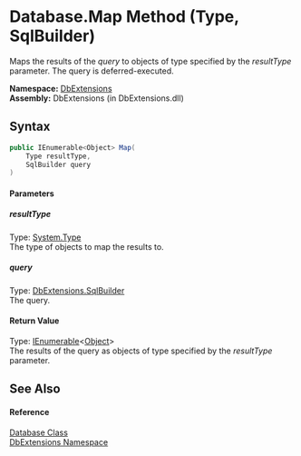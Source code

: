 Database.Map Method (Type, SqlBuilder)
======================================
Maps the results of the *query* to objects of type specified by the *resultType* parameter. The query is deferred-executed.

**Namespace:** [DbExtensions][1]  
**Assembly:** DbExtensions (in DbExtensions.dll)

Syntax
------

```csharp
public IEnumerable<Object> Map(
	Type resultType,
	SqlBuilder query
)
```

#### Parameters

##### *resultType*
Type: [System.Type][2]  
The type of objects to map the results to.

##### *query*
Type: [DbExtensions.SqlBuilder][3]  
The query.

#### Return Value
Type: [IEnumerable][4]&lt;[Object][5]>  
The results of the query as objects of type specified by the *resultType* parameter.

See Also
--------

#### Reference
[Database Class][6]  
[DbExtensions Namespace][1]  

[1]: ../README.md
[2]: http://msdn.microsoft.com/en-us/library/42892f65
[3]: ../SqlBuilder/README.md
[4]: http://msdn.microsoft.com/en-us/library/9eekhta0
[5]: http://msdn.microsoft.com/en-us/library/e5kfa45b
[6]: README.md